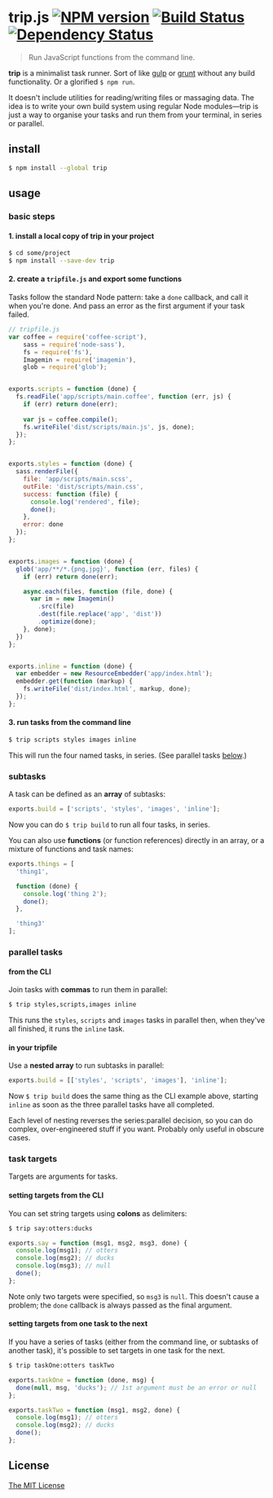 # trip.js [![NPM version][npm-image]][npm-url] [![Build Status][travis-image]][travis-url] [![Dependency Status][depstat-image]][depstat-url]

> Run JavaScript functions from the command line.

**trip** is a minimalist task runner. Sort of like [gulp](http://gulpjs.com/) or [grunt](http://gruntjs.com/) without any build functionality. Or a glorified `$ npm run`.

It doesn't include utilities for reading/writing files or massaging data. The idea is to write your own build system using regular Node modules—trip is just a way to organise your tasks and run them from your terminal, in series or parallel.



## install

```sh
$ npm install --global trip
```



## usage

### basic steps

#### 1. install a local copy of trip in your project

```sh
$ cd some/project
$ npm install --save-dev trip
```

#### 2. create a `tripfile.js` and export some functions

Tasks follow the standard Node pattern: take a `done` callback, and call it when you're done. And pass an error as the first argument if your task failed.

```js
// tripfile.js
var coffee = require('coffee-script'),
    sass = require('node-sass'),
    fs = require('fs'),
    Imagemin = require('imagemin'),
    glob = require('glob');


exports.scripts = function (done) {
  fs.readFile('app/scripts/main.coffee', function (err, js) {
    if (err) return done(err);
    
    var js = coffee.compile();
    fs.writeFile('dist/scripts/main.js', js, done);
  });
};


exports.styles = function (done) {
  sass.renderFile({
    file: 'app/scripts/main.scss',
    outFile: 'dist/scripts/main.css',
    success: function (file) {
      console.log('rendered', file);
      done();
    },
    error: done
  });
};


exports.images = function (done) {
  glob('app/**/*.{png,jpg}', function (err, files) {
    if (err) return done(err);

    async.each(files, function (file, done) {
      var im = new Imagemin()
        .src(file)
        .dest(file.replace('app', 'dist'))
        .optimize(done);
    }, done);
  })
};


exports.inline = function (done) {
  var embedder = new ResourceEmbedder('app/index.html');
  embedder.get(function (markup) {
    fs.writeFile('dist/index.html', markup, done);
  });
};
```


#### 3. run tasks from the command line

```sh
$ trip scripts styles images inline
```

This will run the four named tasks, in series. (See parallel tasks [below](#parallel-tasks).)


### subtasks

A task can be defined as an **array** of subtasks:

```js
exports.build = ['scripts', 'styles', 'images', 'inline'];
```

Now you can do `$ trip build` to run all four tasks, in series.

You can also use **functions** (or function references) directly in an array, or a mixture of functions and task names:

```js
exports.things = [
  'thing1',

  function (done) {
    console.log('thing 2');
    done();
  },

  'thing3'
];
```

### parallel tasks

#### from the CLI

Join tasks with **commas** to run them in parallel:

```sh
$ trip styles,scripts,images inline
```

This runs the `styles`, `scripts` and `images` tasks in parallel then, when they've all finished, it runs the `inline` task.

#### in your tripfile

Use a **nested array** to run subtasks in parallel:

```js
exports.build = [['styles', 'scripts', 'images'], 'inline'];
```

Now `$ trip build` does the same thing as the CLI example above, starting `inline` as soon as the three parallel tasks have all completed.

Each level of nesting reverses the series:parallel decision, so you can do complex, over-engineered stuff if you want. Probably only useful in obscure cases.


### task targets

Targets are arguments for tasks.

#### setting targets from the CLI

You can set string targets using **colons** as delimiters:

```sh
$ trip say:otters:ducks
```

```js
exports.say = function (msg1, msg2, msg3, done) {
  console.log(msg1); // otters
  console.log(msg2); // ducks
  console.log(msg3); // null
  done();
};
```

Note only two targets were specified, so `msg3` is `null`. This doesn't cause a problem; the `done` callback is always passed as the final argument.

#### setting targets from one task to the next

If you have a series of tasks (either from the command line, or subtasks of another task), it's possible to set targets in one task for the next.

```sh
$ trip taskOne:otters taskTwo
```

```js
exports.taskOne = function (done, msg) {
  done(null, msg, 'ducks'); // 1st argument must be an error or null
};

exports.taskTwo = function (msg1, msg2, done) {
  console.log(msg1); // otters
  console.log(msg2); // ducks
  done();
};
```



## License

[The MIT License](http://opensource.org/licenses/MIT)


[npm-url]: https://npmjs.org/package/trip
[npm-image]: https://badge.fury.io/js/trip.png

[travis-url]: http://travis-ci.org/callumlocke/trip
[travis-image]: https://secure.travis-ci.org/callumlocke/trip.png?branch=master

[depstat-url]: https://david-dm.org/callumlocke/trip
[depstat-image]: https://david-dm.org/callumlocke/trip.png
